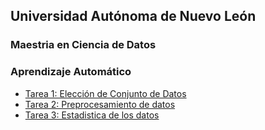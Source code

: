 <!-- Tareas-->

## Universidad Autónoma de Nuevo León

### Maestria en Ciencia de Datos

### Aprendizaje Automático 

- [Tarea 1: Elección de Conjunto de Datos](https://colab.research.google.com/drive/1iCh89eNwcot7C-FQ1DPQEIR_hgyccvk4#scrollTo=r6ZXIZDA9eXz)
- [Tarea 2: Preprocesamiento de datos](https://colab.research.google.com/drive/1xzznJAamFd5Gch75WEvoLQ0UPNea0gA5#scrollTo=i6COOeWpyxpi)
- [Tarea 3: Estadistica de los datos ](https://colab.research.google.com/drive/1MK0d_HXsXhg2erh5-FoeiOp0wnrgXKkT?usp=sharing)
